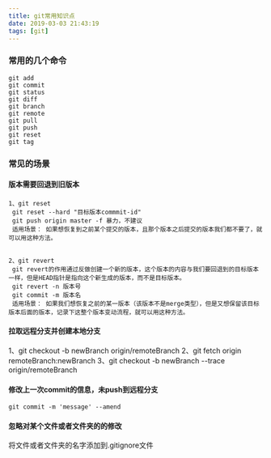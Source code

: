 ```yaml
---
title: git常用知识点
date: 2019-03-03 21:43:19
tags: [git]
---
```


### 常用的几个命令
```
git add
git commit
git status
git diff 
git branch
git remote
git pull 
git push 
git reset
git tag
```

### 常见的场景
#### 版本需要回退到旧版本
```
1、git reset
 git reset --hard "目标版本commmit-id"
 git push origin master -f 暴力，不建议
 适用场景： 如果想恢复到之前某个提交的版本，且那个版本之后提交的版本我们都不要了，就可以用这种方法。


2、git revert
 git revert的作用通过反做创建一个新的版本，这个版本的内容与我们要回退到的目标版本一样，但是HEAD指针是指向这个新生成的版本，而不是目标版本。
 git revert -n 版本号
 git commit -m 版本名
 适用场景： 如果我们想恢复之前的某一版本（该版本不是merge类型），但是又想保留该目标版本后面的版本，记录下这整个版本变动流程，就可以用这种方法。

```
#### 拉取远程分支并创建本地分支
1、git checkout -b newBranch origin/remoteBranch
2、git fetch origin remoteBranch:newBranch
3、git checkout -b newBranch --trace origin/remoteBranch

#### 修改上一次commit的信息，未push到远程分支
```
git commit -m 'message' --amend
```
#### 忽略对某个文件或者文件夹的的修改
将文件或者文件夹的名字添加到.gitignore文件

